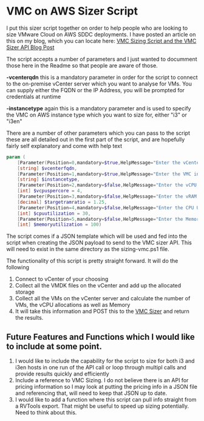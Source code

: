 # VMC on AWS Sizer Script

I put this sizer script together on order to help people who are looking to size VMware Cloud on AWS SDDC deployments. I have posted an article on this on my blog, which you can locate here: [VMC Sizing Script and the VMC Sizer API Blog Post](https://adambohle.com/post/vmc-sizing-script/)

The script accepts a number of parameters and I just wanted to documment those here in the Readme so that people are aware of those.

**-vcenterqdn** this is a mandatory parameter in order for the script to connect to the on-premise vCenter server which you want to analyse for VMs. You can supply either the FQDN or the IP Address, you will be prompted for credentials at runtime

**-instancetype** again this is a mandatory parameter and is used to specify the VMC on AWS instance type which you want to size for, either "i3" or "i3en"

There are a number of other parameters which you can pass to the script these are all detailed out in the first part of the script, and are hopefully fairly self explanatory and come with help text

```PowerShell
param (
    [Parameter(Position=0,mandatory=$true,HelpMessage="Enter the vCenter FQDN or IP address which you would like to gather sizing information from.")]
    [string] $vcenterfqdn, 
    [Parameter(Position=1,mandatory=$true,HelpMessage="Enter the VMC instance type you would like to size for, i3 or i3en")]
    [string] $instancetype,
    [Parameter(Position=2,mandatory=$false,HelpMessage="Enter the vCPU to Core Ratio you want to use, if you specify nothing then the default value will be 4")]
    [int] $vcpuspercore = 4,
    [Parameter(Position=3,mandatory=$false,HelpMessage="Enter the vRAM to Physical RAM Ratio you want to use, if you specify nothing then the default value will be 1.25")]
    [decimal] $targetramratio = 1.25,
    [Parameter(Position=4,mandatory=$false,HelpMessage="Enter the CPU Utililization, if you specify nothing the default value will be 30")]
    [int] $cpuutilization = 30,
    [Parameter(Position=5,mandatory=$false,HelpMessage="Enter the Memory Utililization, if you specify nothing the default value will be 100")]
    [int] $memoryutilization = 100)
```

The script comes if a JSON template which will be used and fed into the script when creating the JSON payload to send to the VMC sizer API. This will need to exist in the same directory as the sizing-vmc.ps1 file.

The functionality of this script is pretty straight forward. It will do the following

1. Connect to vCenter of your choosing
2. Collect all the VMDK files on the vCenter and add up the allocated storage
3. Collect all the VMs on the vCenter server and calculate the number of VMs, the vCPU allocations as well as Memory
4. It will take this information and POST this to the [VMC Sizer](https://vmc.vmware.com/sizer/workload-profiles) and return the results.

## Future Features and Functions which I would like to include at some point.

1. I would like to include the capability for the script to size for both i3 and i3en hosts in one run of the API call or loop through multipl calls and provide results quickly and efficiently
2. Include a reference to VMC Sizing. I do not believe there is an API for pricing information so I may look at putting the pricing info in a JSON file and referencing that, will need to keep that JSON up to date.
3. I would like to add a function where this script can pull info straight from a RVTools export. That might be useful to speed up sizing potentially. Need to think about this.
